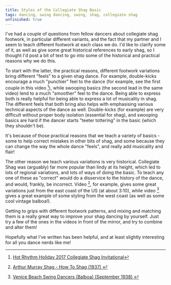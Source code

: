 ```yaml
---
title: Styles of the Collegiate Shag Basic
tags: dancing, swing dancing, swing, shag, collegiate shag
unfinished: true
---
```


I've had a couple of questions from fellow dancers about collegiate shag footwork, in particular different variants, and the fact that my partner and I seem to teach different footwork at each class we do. I'd like to clarify some of it, as well as give some great historical references to early shag, so I thought I'd post a bit of text to go into some of the historical and practical reasons why we do this. 

To start with the latter, the practical reasons, different footwork variations bring different "feels" to a given shag dance. For example, double-kicks encourage a much "punchier" feel to the dance (for example, see the first couple in this video [^1]), while swooping basics (the second lead in the same video) lend to a much "smoother" feel to the dance. Being able to express both is really helpful for being able to express a lot of musicality in shag. The different feels that both bring also helps with emphasising various technical aspects of the dance as well. Double-kicks (for example) are very difficult without proper body isolation (essential for shag), and swooping basics are hard if the dancer starts "teeter tottering" in the basic (which they shouldn't be).

It's because of those practical reasons that we teach a variety of basics - some to help correct mistakes in other bits of shag, and some because they can change the way the whole dance "feels", and really add musicality and flair!

The other reason we teach various variations is very historical. Collegiate Shag was (arguably) far more popular than lindy at its height, which led to lots of regional variations, and lots of ways of doing the basic. To teach any one of these as "correct" would do a disservice to the history of the dance, and would, frankly, be incorrect. Video [^2], for example, gives some great variations just from the east coast of the US (at about 3:10), while video [^3] gives a great example of some styling from the west coast (as well as some cool vintage balboa!).

Getting to grips with different footwork patterns, and mixing and matching them is a really great way to improve your shag dancing by yourself. Just try a few of the ones in the videos in front of the mirror, and try to combine and alter them!

Hopefully what I've written has been helpful, and at least slightly interesting for all you dance nerds like me!

[^1]: [Hot Rhythm Holiday 2017 Collegiate Shag Invitational](https://www.youtube.com/watch?v=scCg-K1GC1I)

[^2]: [Arthur Murray Shag - How To Shag (1937)
](https://www.youtube.com/watch?v=YTDe7_WoA7A)

[^3]: [Venice Beach Swing Dancers (Balboa) (September 1938)
](https://www.youtube.com/watch?v=4uEbgpvxjfY)